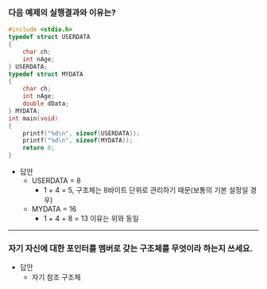 ### 다음 예제의 실행결과와 이유는?

```c
#include <stdio.h>
typedef struct USERDATA
{
	char ch;
	int nAge;
} USERDATA;
typedef struct MYDATA
{
	char ch;
	int nAge;
	double dData;
} MYDATA;
int main(void)
{
	printf("%d\n", sizeof(USERDATA));
	printf("%d\n", sizeof(MYDATA));
	return 0;
}
```

- 답안
    - USERDATA = 8
        - 1 + 4 = 5,  구조체는 8바이트 단위로 관리하기 때문(보통의 기본 설정일 경우)
    - MYDATA = 16
        - 1 + 4 + 8 = 13 이유는 위와 동일

---

### 자기 자신에 대한 포인터를 멤버로 갖는 구조체를 무엇이라 하는지 쓰세요.

- 답안
    - 자기 참조 구조체
